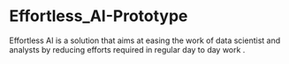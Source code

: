 # Effortless_AI-Prototype
Effortless AI is a solution that aims at easing the work of data scientist and analysts by reducing efforts required in regular day to day work . 
